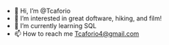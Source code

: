 - 👋 Hi, I’m @Tcaforio
- 👀 I’m interested in great doftware, hiking, and film!
- 🌱 I’m currently learning SQL
- 📫 How to reach me Tcaforio4@gmail.com

<!---
Tcaforio/Tcaforio is a ✨ special ✨ repository because its `README.md` (this file) appears on your GitHub profile.
You can click the Preview link to take a look at your changes.
--->
